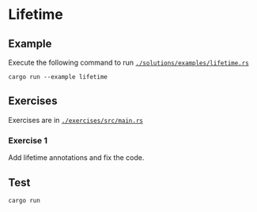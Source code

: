 # Lifetime

## Example

Execute the following command to run [`./solutions/examples/lifetime.rs`](https://github.com/Cyfrin/rust-crash-course/blob/main/topics/lifetime/solutions/examples/lifetime.rs)

```shell
cargo run --example lifetime
```

## Exercises

Exercises are in [`./exercises/src/main.rs`](https://github.com/Cyfrin/rust-crash-course/blob/main/topics/lifetime/exercises/src/main.rs)

### Exercise 1

Add lifetime annotations and fix the code.

## Test

```shell
cargo run
```
